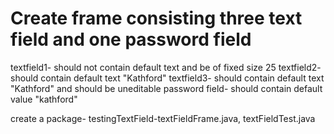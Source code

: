 # Create frame consisting three text field and one password field
textfield1- should not contain default text and be of fixed size 25
textfield2- should contain default text "Kathford"
textfield3- should contain default text "Kathford" and should be uneditable
password field- should contain default value "kathford"

create a package- testingTextField-textFieldFrame.java, textFieldTest.java

